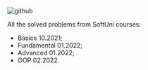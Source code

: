 ![github](https://softuni.bg/Content/images/open-graph/university-default-og.png)

All the solved problems from SoftUni courses:
- Basics 10.2021;
- Fundamental 01.2022;
- Advanced 01.2022;
- OOP 02.2022.
